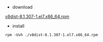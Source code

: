 * download

[v8dist-8.1.307-1.el7.x86_64.rpm](https://mega.nz/file/YIAUTRzb#qCGmdAn-3EuQa_bI_RcqQsl23aQ9fwqjH7pYCwbSMP0)

* install

```shell
rpm -Uvh ./v8dist-8.1.307-1.el7.x86_64.rpm
``` 
